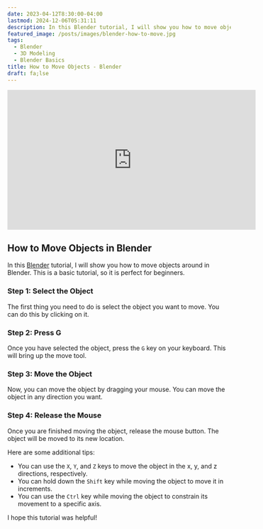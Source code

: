```yaml
---
date: 2023-04-12T8:30:00-04:00
lastmod: 2024-12-06T05:31:11
description: In this Blender tutorial, I will show you how to move objects around in Blender. This is a basic tutorial, so it is perfect for beginners.
featured_image: /posts/images/blender-how-to-move.jpg
tags:
  - Blender
  - 3D Modeling
  - Blender Basics
title: How to Move Objects - Blender
draft: fa;lse
---
```


<div class="iframe-16-9-container">
<iframe class="youTubeIframe" width="560" height="315" src="https://www.youtube.com/embed/t4MtOUyOkPM?rel=0" title="YouTube video player" frameborder="0" allow="accelerometer; autoplay; clipboard-write; encrypted-media; gyroscope; picture-in-picture; web-share" allowfullscreen></iframe>
</div>

## How to Move Objects in Blender

In this [Blender](./blender.md) tutorial, I will show you how to move objects around in Blender. This is a basic tutorial, so it is perfect for beginners.

### Step 1: Select the Object

The first thing you need to do is select the object you want to move. You can do this by clicking on it.

### Step 2: Press G

Once you have selected the object, press the `G` key on your keyboard. This will bring up the move tool.

### Step 3: Move the Object

Now, you can move the object by dragging your mouse. You can move the object in any direction you want.

### Step 4: Release the Mouse

Once you are finished moving the object, release the mouse button. The object will be moved to its new location.

Here are some additional tips:

- You can use the `X`, `Y`, and `Z` keys to move the object in the x, y, and z directions, respectively.
- You can hold down the `Shift` key while moving the object to move it in increments.
- You can use the `Ctrl` key while moving the object to constrain its movement to a specific axis.

I hope this tutorial was helpful!
